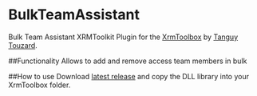 # BulkTeamAssistant
Bulk Team Assistant XRMToolkit Plugin  for the [XrmToolbox](http://www.xrmtoolbox.com/) by [Tanguy Touzard](https://github.com/MscrmTools).

##Functionality
Allows to add and remove access team members in bulk

##How to use
Download [latest release](https://github.com/sebwaks/BulkTeamAssistant/releases/latest) and copy the DLL library into your XrmToolbox folder.

